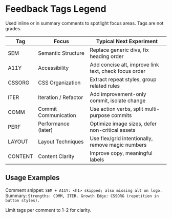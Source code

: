 # Feedback Tags Legend
Used inline or in summary comments to spotlight focus areas. Tags are not grades.

| Tag | Focus | Typical Next Experiment |
|-----|-------|-------------------------|
| SEM | Semantic Structure | Replace generic divs, fix heading order |
| A11Y | Accessibility | Add concise alt, improve link text, check focus order |
| CSSORG | CSS Organization | Extract repeat styles, group related rules |
| ITER | Iteration / Refactor | Add improvement-only commit, isolate change |
| COMM | Commit Communication | Use action verbs, split multi-purpose commits |
| PERF | Performance (later) | Optimize image sizes, defer non-critical assets |
| LAYOUT | Layout Techniques | Use flex/grid intentionally, remove magic numbers |
| CONTENT | Content Clarity | Improve copy, meaningful labels |

## Usage Examples
Comment snippet: `SEM + A11Y: <h1> skipped; also missing alt on logo.`
Summary: `Strengths: COMM, ITER. Growth Edge: CSSORG (repetition in button styles).`

Limit tags per comment to 1–2 for clarity.
